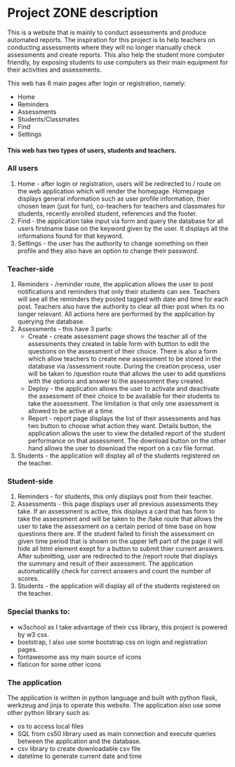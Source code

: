 # Project ZONE description

This is a website that is mainly to conduct assessments and produce automated reports.
The inspiration for this project is to help teachers on conducting assessments where they will no longer manually check assessments and create reports.
This also help the student more computer friendly, by exposing students to use computers as their main equipment for their activities and assessments.

This web has 6 main pages after login or registration, namely:
* Home
* Reminders
* Assessments
* Students/Classmates
* Find
* Settings

#### This web has two types of users, students and teachers.

### All users

1. Home - after login or registration, users will be redirected to / route on the web application
          which will render the homepage. Homepage displays general information such as user profile information, thier chosen
          team (just for fun), co-teachers for teachers and classmates for students, recently enrolled student, references and the footer.
2. Find - the application take input via form and query the database for all users firstname base on the keyword given by the user.
          It displays all the informations found for that keyword.
3. Settings - the user has the authority to change something on their profile and they also have an option to change their password.

### Teacher-side

1. Reminders - /reminder route, the application allows the user to post notifications and reminders that only their
               students can see. Teachers will see all the reminders they posted tagged with date and time for each
               post. Teachers also have the authority to clear all thier post when its no longer relevant. All actions
               here are performed by the application by querying the database.
2. Assessments - this have 3 parts:
    * Create - create assessment page shows the teacher all of the assessments
               they created in table form with buttton to edit the questions on the assessment of their choice.
               There is also a form which allow teachers to create new assessment to be stored in the database
               via /assessment route. During the creation process, user will be taken to /question route that
               allows the user to add questions with the options and answer to the assessment they created.
    * Deploy - the application allows the user to activate and deactivate the assessment of their choice to be available for their
               students to take the assessment. The limitation is that only one assessment is allowed to be active at a time.
    * Report - report page displays the list of their assessments and has two button to choose what action they want.
               Details  button, the application allows the user to view the detailed report of the student performance on that
               assessment. The download button on the other hand allows the user to download the report on a csv file format.
3. Students - the application will display all of the students registered on the teacher.

### Student-side

1. Reminders - for students, this only displays post from their teacher.
2. Assessments - this page displays user all previous assessments they take. If an assessment is active, this displays
                 a card that has form to take the assessment and will be taken to the /take route that allows the user
                 to take the assessment on a certain period of time base on how questions there are. If the student
                 failed to finish the assessment on given time period that is shown on the upper left part of the page
                 it will hide all html element exept for a button to submit thier current answers. After submitting,
                 user are redirected to the /report route that displays the summary and result of their assessment. The
                 application automaticatilly check for correct answers and count the number of scores.
3. Students - the application will display all of the students registered on the teacher.

### Special thanks to:

* w3school as I take advantage of their css library, this project is powered by w3 css.
* bootstrap, I also use some bootstrap css on login and registration pages.
* fontawesome ass my main source of icons
* flaticon for some other icons

### The application

The application is written in python language and built with python flask, werkzeug and jinja to operate this website.
The application also use some other python library such as:
* os to access local files
* SQL from cs50 library used as main connection and execute queries between the application and the database.
* csv library to create downloadable csv file
* datetime to generate current date and time
